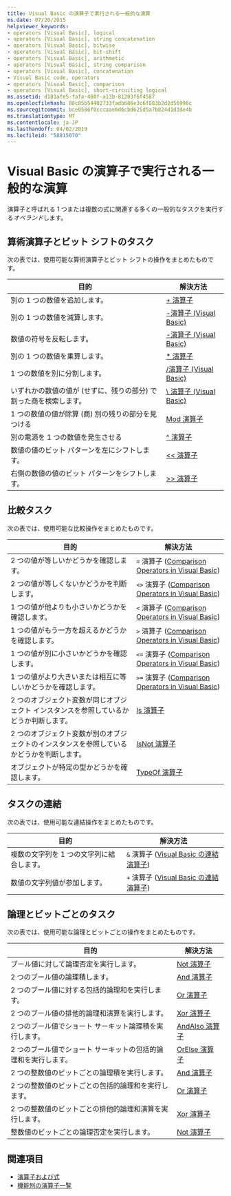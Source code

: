 ```yaml
---
title: Visual Basic の演算子で実行される一般的な演算
ms.date: 07/20/2015
helpviewer_keywords:
- operators [Visual Basic], logical
- operators [Visual Basic], string concatenation
- operators [Visual Basic], bitwise
- operators [Visual Basic], bit-shift
- operators [Visual Basic], arithmetic
- operators [Visual Basic], string comparison
- operators [Visual Basic], concatenation
- Visual Basic code, operators
- operators [Visual Basic], comparison
- operators [Visual Basic], short-circuiting logical
ms.assetid: d181afe5-fafa-460f-a13b-81203f6f4587
ms.openlocfilehash: 88c05b54402733fadb686e3c6f883b2d2d56990c
ms.sourcegitcommit: bce0586f0cccaae6d6cbd625d5a7b824d1d3de4b
ms.translationtype: MT
ms.contentlocale: ja-JP
ms.lasthandoff: 04/02/2019
ms.locfileid: "58815070"
---
```

# <a name="common-tasks-performed-with-visual-basic-operators"></a>Visual Basic の演算子で実行される一般的な演算
演算子と呼ばれる 1 つまたは複数の式に関連する多くの一般的なタスクを実行する*オペランド*します。  
  
## <a name="arithmetic-and-bit-shift-tasks"></a>算術演算子とビット シフトのタスク  
 次の表では、使用可能な算術演算子とビット シフトの操作をまとめたものです。  
  
|目的|解決方法|  
|---|---|  
|別の 1 つの数値を追加します。|[+ 演算子](../../../../visual-basic/language-reference/operators/addition-operator.md)|  
|別の 1 つの数値を減算します。|[-演算子 (Visual Basic)](../../../../visual-basic/language-reference/operators/subtraction-operator.md)|  
|数値の符号を反転します。|[-演算子 (Visual Basic)](../../../../visual-basic/language-reference/operators/subtraction-operator.md)|  
|別の 1 つの数値を乗算します。|[* 演算子](../../../../visual-basic/language-reference/operators/multiplication-operator.md)|  
|1 つの数値を別に分割します。|[/演算子 (Visual Basic)](../../../../visual-basic/language-reference/operators/floating-point-division-operator.md)|  
|いずれかの数値の値が (せずに、残りの部分) で割った商を検索します。|[\ 演算子 (Visual Basic)](../../../../visual-basic/language-reference/operators/integer-division-operator.md)|  
|1 つの数値の値が除算 (商) 別の残りの部分を見つける|[Mod 演算子](../../../../visual-basic/language-reference/operators/mod-operator.md)|  
|別の電源を 1 つの数値を発生させる|[^ 演算子](../../../../visual-basic/language-reference/operators/exponentiation-operator.md)|  
|数値の値のビット パターンを左にシフトします。|[<\< 演算子](../../../../visual-basic/language-reference/operators/left-shift-operator.md)|  
|右側の数値の値のビット パターンをシフトします。|[>> 演算子](../../../../visual-basic/language-reference/operators/right-shift-operator.md)|  
  
## <a name="comparison-tasks"></a>比較タスク  
 次の表では、使用可能な比較操作をまとめたものです。  
  
|目的|解決方法|  
|---|---|  
|2 つの値が等しいかどうかを確認します。|`=` 演算子 ([Comparison Operators in Visual Basic](../../../../visual-basic/programming-guide/language-features/operators-and-expressions/comparison-operators.md))|  
|2 つの値が等しくないかどうかを判断します。|`<>` 演算子 ([Comparison Operators in Visual Basic](../../../../visual-basic/programming-guide/language-features/operators-and-expressions/comparison-operators.md))|  
|1 つの値が他よりも小さいかどうかを確認します。|`<` 演算子 ([Comparison Operators in Visual Basic](../../../../visual-basic/programming-guide/language-features/operators-and-expressions/comparison-operators.md))|  
|1 つの値がもう一方を超えるかどうかを確認します。|`>` 演算子 ([Comparison Operators in Visual Basic](../../../../visual-basic/programming-guide/language-features/operators-and-expressions/comparison-operators.md))|  
|1 つの値が別に小さいかどうかを確認します。|`<=` 演算子 ([Comparison Operators in Visual Basic](../../../../visual-basic/programming-guide/language-features/operators-and-expressions/comparison-operators.md))|  
|1 つの値がより大きいまたは相互に等しいかどうかを確認します。|`>=` 演算子 ([Comparison Operators in Visual Basic](../../../../visual-basic/programming-guide/language-features/operators-and-expressions/comparison-operators.md))|  
|2 つのオブジェクト変数が同じオブジェクト インスタンスを参照しているかどうか判断します。|[Is 演算子](../../../../visual-basic/language-reference/operators/is-operator.md)|  
|2 つのオブジェクト変数が別のオブジェクトのインスタンスを参照しているかどうかを判断します。|[IsNot 演算子](../../../../visual-basic/language-reference/operators/isnot-operator.md)|  
|オブジェクトが特定の型かどうかを確認します。|[TypeOf 演算子](../../../../visual-basic/language-reference/operators/typeof-operator.md)|  
  
## <a name="concatenation-tasks"></a>タスクの連結  
 次の表では、使用可能な連結操作をまとめたものです。  
  
|目的|解決方法|  
|---|---|  
|複数の文字列を 1 つの文字列に結合します。|`&` 演算子 ([Visual Basic の連結演算子](../../../../visual-basic/programming-guide/language-features/operators-and-expressions/concatenation-operators.md))|  
|数値の文字列値が参加します。|`+` 演算子 ([Visual Basic の連結演算子](../../../../visual-basic/programming-guide/language-features/operators-and-expressions/concatenation-operators.md))|  
  
## <a name="logical-and-bitwise-tasks"></a>論理とビットごとのタスク  
 次の表では、使用可能な論理とビットごとの操作をまとめたものです。  
  
|目的|解決方法|  
|---|---|  
|ブール値に対して論理否定を実行します。|[Not 演算子](../../../../visual-basic/language-reference/operators/not-operator.md)|  
|2 つのブール値の論理積します。|[And 演算子](../../../../visual-basic/language-reference/operators/and-operator.md)|  
|2 つのブール値に対する包括的論理和を実行します。|[Or 演算子](../../../../visual-basic/language-reference/operators/or-operator.md)|  
|2 つのブール値の排他的論理和演算を実行します。|[Xor 演算子](../../../../visual-basic/language-reference/operators/xor-operator.md)|  
|2 つのブール値でショート サーキット論理積を実行します。|[AndAlso 演算子](../../../../visual-basic/language-reference/operators/andalso-operator.md)|  
|2 つのブール値でショート サーキットの包括的論理和を実行します。|[OrElse 演算子](../../../../visual-basic/language-reference/operators/orelse-operator.md)|  
|2 つの整数値のビットごとの論理積を実行します。|[And 演算子](../../../../visual-basic/language-reference/operators/and-operator.md)|  
|2 つの整数値のビットごとの包括的論理和を実行します。|[Or 演算子](../../../../visual-basic/language-reference/operators/or-operator.md)|  
|2 つの整数値のビットごとの排他的論理和演算を実行します。|[Xor 演算子](../../../../visual-basic/language-reference/operators/xor-operator.md)|  
|整数値のビットごとの論理否定を実行します。|[Not 演算子](../../../../visual-basic/language-reference/operators/not-operator.md)|  
  
## <a name="see-also"></a>関連項目

- [演算子および式](../../../../visual-basic/programming-guide/language-features/operators-and-expressions/index.md)
- [機能別の演算子一覧](../../../../visual-basic/language-reference/operators/operators-listed-by-functionality.md)
